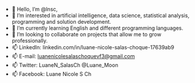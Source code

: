 - 👋 Hello, I’m @lnsc,
- 👀 I’m interested in artificial intelligence, data science, statistical analysis, programming and solution development.
- 🌱 I’m currently learning English and different programming languages.
- 💞️ I’m looking to collaborate on projects that allow me to grow professionally.
- 📫 LinkedIn: linkedin.com/in/luane-nicole-salas-choque-17639ab9
- 📫 E-mail: luanenicolesalaschoquevf3@gmail.com
- 📫 Twitter: LuaneN_SalasCh @Luane_Moon
- 📫 Facebook: Luane Nicole S Ch

<!---
lnsc/lnsc is a ✨ special ✨ repository because its `README.md` (this file) appears on your GitHub profile.
You can click the Preview link to take a look at your changes.
--->
